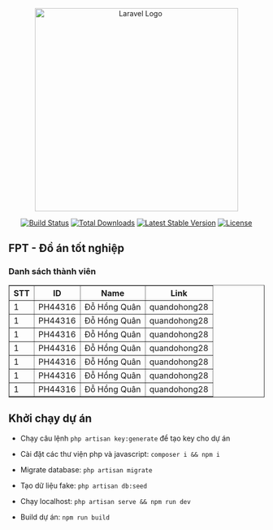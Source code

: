 <p align="center"><a href="https://laravel.com" target="_blank"><img src="https://raw.githubusercontent.com/laravel/art/master/logo-lockup/5%20SVG/2%20CMYK/1%20Full%20Color/laravel-logolockup-cmyk-red.svg" width="400" alt="Laravel Logo"></a></p>

<p align="center">
<a href="https://github.com/laravel/framework/actions"><img src="https://github.com/laravel/framework/workflows/tests/badge.svg" alt="Build Status"></a>
<a href="https://packagist.org/packages/laravel/framework"><img src="https://img.shields.io/packagist/dt/laravel/framework" alt="Total Downloads"></a>
<a href="https://packagist.org/packages/laravel/framework"><img src="https://img.shields.io/packagist/v/laravel/framework" alt="Latest Stable Version"></a>
<a href="https://packagist.org/packages/laravel/framework"><img src="https://img.shields.io/packagist/l/laravel/framework" alt="License"></a>
</p>

## FPT - Đồ án tốt nghiệp

### Danh sách thành viên

<table border="1">
    <thead>
        <tr>
            <th>STT</th>
            <th>ID</th>
            <th>Name</th>
            <th>Link</th>
        </tr>
    </thead>
    <tbody>
        <tr>
            <td>1</td>
            <td>PH44316</td>
            <td>Đỗ Hồng Quân</td>
            <td>quandohong28</td>
        </tr>
        <tr>
            <td>1</td>
            <td>PH44316</td>
            <td>Đỗ Hồng Quân</td>
            <td>quandohong28</td>
        </tr>
        <tr>
            <td>1</td>
            <td>PH44316</td>
            <td>Đỗ Hồng Quân</td>
            <td>quandohong28</td>
        </tr>
        <tr>
            <td>1</td>
            <td>PH44316</td>
            <td>Đỗ Hồng Quân</td>
            <td>quandohong28</td>
        </tr>
        <tr>
            <td>1</td>
            <td>PH44316</td>
            <td>Đỗ Hồng Quân</td>
            <td>quandohong28</td>
        </tr>
        <tr>
            <td>1</td>
            <td>PH44316</td>
            <td>Đỗ Hồng Quân</td>
            <td>quandohong28</td>
        </tr>
        <tr>
            <td>1</td>
            <td>PH44316</td>
            <td>Đỗ Hồng Quân</td>
            <td>quandohong28</td>
        </tr>
    </tbody>
</table>

## Khởi chạy dự án


- Chạy câu lệnh `php artisan key:generate` để tạo key cho dự án

- Cài đặt các thư viện php và javascript: `composer i && npm i`

- Migrate database: `php artisan migrate`

- Tạo dữ liệu fake: `php artisan db:seed`

- Chạy localhost: `php artisan serve && npm run dev`

- Build dự án: `npm run build`

